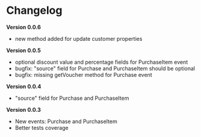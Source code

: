# Changelog

**Version 0.0.6**

- new method added for update customer properties

**Version 0.0.5**

- optional discount value and percentage fields for PurchaseItem event
- bugfix: "source" field for Purchase and PurchaseItem should be optional
- bugfix: missing getVoucher method for Purchase event

**Version 0.0.4**

- "source" field for Purchase and PurchaseItem

**Version 0.0.3**

- New events: Purchase and PurchaseItem
- Better tests coverage
